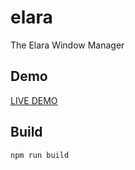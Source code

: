 # elara
The Elara Window Manager

## Demo

[LIVE DEMO](https://hlhielkema.github.io/elara/)

## Build

```
npm run build
```